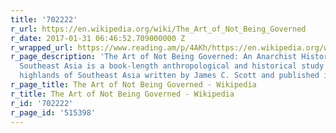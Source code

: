```yaml
---
title: '702222'
r_url: https://en.wikipedia.org/wiki/The_Art_of_Not_Being_Governed
r_date: 2017-01-31 06:46:52.709000000 Z
r_wrapped_url: https://www.reading.am/p/4AKh/https://en.wikipedia.org/wiki/The_Art_of_Not_Being_Governed
r_page_description: 'The Art of Not Being Governed: An Anarchist History of Upland
  Southeast Asia is a book-length anthropological and historical study of the Zomia
  highlands of Southeast Asia written by James C. Scott and published in 2009.[1]'
r_page_title: The Art of Not Being Governed - Wikipedia
r_title: The Art of Not Being Governed - Wikipedia
r_id: '702222'
r_page_id: '515398'
---
```



